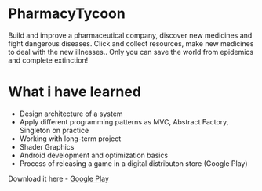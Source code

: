 # PharmacyTycoon
Build and improve a pharmaceutical company, discover new medicines and fight dangerous diseases. Click and collect resources, make new medicines to deal with the new illnesses.. Only you can save the world from epidemics and complete extinction!

# What i have learned
* Design architecture of a system
* Apply different programming patterns as MVC, Abstract Factory, Singleton on practice
* Working with long-term project
* Shader Graphics
* Android development and optimization basics
* Process of releasing a game in a digital distributon store (Google Play)

Download it here - [Google Play](https://play.google.com/store/apps/details?id=com.coldzero.pharmacytycoon)

